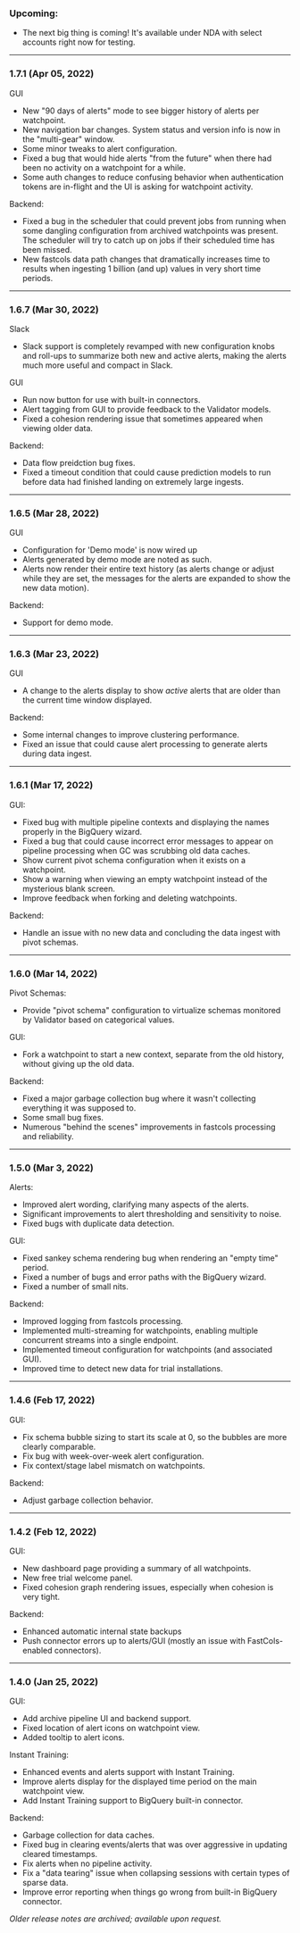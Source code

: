 ### Upcoming:
* The next big thing is coming! It's available under NDA with select accounts right now for testing.
___

### 1.7.1 (Apr 05, 2022)
GUI
 * New "90 days of alerts" mode to see bigger history of alerts per watchpoint.
 * New navigation bar changes. System status and version info is now in the "multi-gear" window.
 * Some minor tweaks to alert configuration.
 * Fixed a bug that would hide alerts "from the future" when there had been no activity on a watchpoint for a while.
 * Some auth changes to reduce confusing behavior when authentication tokens are in-flight and the UI is asking for watchpoint activity.

Backend:
 * Fixed a bug in the scheduler that could prevent jobs from running when some dangling configuration from archived watchpoints was present. The scheduler will try to catch up on jobs if their scheduled time has been missed.
 * New fastcols data path changes that dramatically increases time to results when ingesting 1 billion (and up) values in very short time periods.
___

### 1.6.7 (Mar 30, 2022)
Slack
 * Slack support is completely revamped with new configuration knobs and roll-ups to summarize both new and active alerts, making the alerts much more useful and compact in Slack.

GUI
 * Run now button for use with built-in connectors.
 * Alert tagging from GUI to provide feedback to the Validator models.
 * Fixed a cohesion rendering issue that sometimes appeared when viewing older data.

Backend:
 * Data flow preidction bug fixes.
 * Fixed a timeout condition that could cause prediction models to run before data had finished landing on extremely large ingests.
___

### 1.6.5 (Mar 28, 2022)
GUI
 * Configuration for 'Demo mode' is now wired up
 * Alerts generated by demo mode are noted as such.
 * Alerts now render their entire text history (as alerts change or adjust while they are set, the messages for the alerts are expanded to show the new data motion).

Backend:
 * Support for demo mode.
___

### 1.6.3 (Mar 23, 2022)
GUI
 * A change to the alerts display to show _active_ alerts that are older than the current time window displayed.

Backend:
 * Some internal changes to improve clustering performance.
 * Fixed an issue that could cause alert processing to generate alerts during data ingest.
___

### 1.6.1 (Mar 17, 2022)
GUI:
 * Fixed bug with multiple pipeline contexts and displaying the names properly in the BigQuery wizard.
 * Fixed a bug that could cause incorrect error messages to appear on pipeline processing when GC was scrubbing old data caches.
 * Show current pivot schema configuration when it exists on a watchpoint.
 * Show a warning when viewing an empty watchpoint instead of the mysterious blank screen.
 * Improve feedback when forking and deleting watchpoints.

Backend:
 * Handle an issue with no new data and concluding the data ingest with pivot schemas.
___

### 1.6.0 (Mar 14, 2022)
Pivot Schemas:
 * Provide "pivot schema" configuration to virtualize schemas monitored by Validator based on categorical values.

GUI:
 * Fork a watchpoint to start a new context, separate from the old history, without giving up the old data.

Backend:
 * Fixed a major garbage collection bug where it wasn't collecting everything it was supposed to.
 * Some small bug fixes.
 * Numerous "behind the scenes" improvements in fastcols processing and reliability.

___

### 1.5.0 (Mar 3, 2022)
Alerts:
* Improved alert wording, clarifying many aspects of the alerts.
* Significant improvements to alert thresholding and sensitivity to noise.
* Fixed bugs with duplicate data detection.

GUI:
* Fixed sankey schema rendering bug when rendering an "empty time" period.
* Fixed a number of bugs and error paths with the BigQuery wizard.
* Fixed a number of small nits.

Backend:
* Improved logging from fastcols processing.
* Implemented multi-streaming for watchpoints, enabling multiple concurrent streams into a single endpoint.
* Implemented timeout configuration for watchpoints (and associated GUI).
* Improved time to detect new data for trial installations.
___

### 1.4.6 (Feb 17, 2022)
GUI:
* Fix schema bubble sizing to start its scale at 0, so the bubbles are more clearly comparable.
* Fix bug with week-over-week alert configuration.
* Fix context/stage label mismatch on watchpoints.

Backend:
* Adjust garbage collection behavior.
___

### 1.4.2 (Feb 12, 2022)
GUI:
* New dashboard page providing a summary of all watchpoints.
* New free trial welcome panel.
* Fixed cohesion graph rendering issues, especially when cohesion is very tight.

Backend:
* Enhanced automatic internal state backups
* Push connector errors up to alerts/GUI (mostly an issue with FastCols-enabled connectors).
___

### 1.4.0 (Jan 25, 2022)
GUI:
* Add archive pipeline UI and backend support.
* Fixed location of alert icons on watchpoint view.
* Added tooltip to alert icons.

Instant Training:
* Enhanced events and alerts support with Instant Training.
* Improve alerts display for the displayed time period on the main watchpoint view.
* Add Instant Training support to BigQuery built-in connector.

Backend:
* Garbage collection for data caches.
* Fixed bug in clearing events/alerts that was over aggressive in updating cleared timestamps.
* Fix alerts when no pipeline activity.
* Fix a "data tearing" issue when collapsing sessions with certain types of sparse data.
* Improve error reporting when things go wrong from built-in BigQuery connector.


_Older release notes are archived; available upon request._
